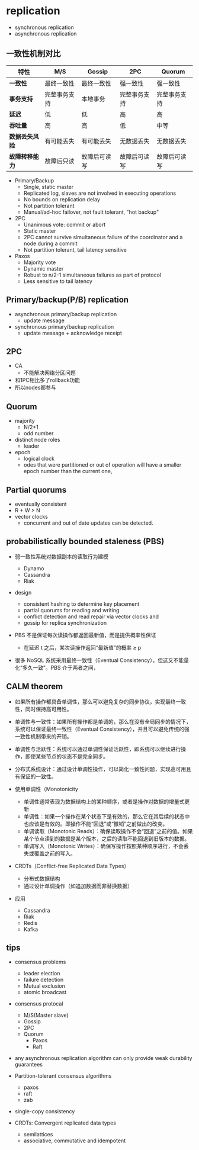 # replication
+ synchronous replication
+ asynchronous replication

## 一致性机制对比

| 特性             | M/S               | Gossip           | 2PC              | Quorum           |
|------------------|-------------------|------------------|------------------|------------------|
| **一致性**       | 最终一致性        | 最终一致性       | 强一致性         | 强一致性         |
| **事务支持**     | 完整事务支持      | 本地事务          | 完整事务支持      | 完整事务支持      |
| **延迟**         | 低                | 低               | 高                | 高                |
| **吞吐量**       | 高                | 高               | 低                | 中等              |
| **数据丢失风险** | 有可能丢失        | 有可能丢失       | 无数据丢失        | 无数据丢失        |
| **故障转移能力** | 故障后只读        | 故障后可读写     | 故障后可读写      | 故障后可读写      |


+ Primary/Backup
    + Single, static master
    + Replicated log, slaves are not involved in executing operations
    + No bounds on replication delay
    + Not partition tolerant
    + Manual/ad-hoc failover, not fault tolerant, "hot backup"
+ 2PC
    + Unanimous vote: commit or abort
    + Static master
    + 2PC cannot survive simultaneous failure of the coordinator and a node during a commit
    + Not partition tolerant, tail latency sensitive
+ Paxos
    + Majority vote
    + Dynamic master
    + Robust to n/2-1 simultaneous failures as part of protocol
    + Less sensitive to tail latency

## Primary/backup(P/B) replication
+ asynchronous primary/backup replication 
    + update message
+ synchronous primary/backup replication
    + update message + acknowledge receipt

## 2PC
+ CA
    + 不能解决网络分区问题
+ 和1PC相比多了rollback功能
+ 所以nodes都参与

## Quorum
+ majority
    + N/2+1
    + odd number
+ distinct node roles
    + leader
+ epoch
    + logical clock
    + odes that were partitioned or out of operation will have a smaller epoch number than the current one,

## Partial quorums
+ eventually consistent
+ R + W > N
+ vector clocks
    + concurrent and out of date updates can be detected.

## probabilistically bounded staleness (PBS)
+ 弱一致性系统对数据副本的读取行为建模
    + Dynamo
    + Cassandra
    + Riak

+ design
    + consistent hashing to determine key placement
    + partial quorums for reading and writing
    + conflict detection and read repair via vector clocks and
    + gossip for replica synchronization

+ PBS 不是保证每次读操作都返回最新值，而是提供概率性保证
    + 在延迟 t 之后，某次读操作返回“最新值”的概率 ≥ p

+ 很多 NoSQL 系统采用最终一致性（Eventual Consistency），但这又不能量化“多久一致”。PBS 介于两者之间，

## CALM theorem
+ 如果所有操作都具备单调性，那么可以避免复杂的同步协议，实现最终一致性，同时保持高可用性。

+ 单调性与一致性：如果所有操作都是单调的，那么在没有全局同步的情况下，系统可以保证最终一致性（Eventual Consistency），并且可以避免传统的强一致性机制带来的开销。
+ 单调性与活跃性：系统可以通过单调性保证活跃性，即系统可以继续进行操作，即使某些节点的状态不是完全同步。
+ 分布式系统设计：通过设计单调性操作，可以简化一致性问题，实现高可用且有保证的一致性。

+ 使用单调性（Monotonicity
    + 单调性通常表现为数据结构上的某种顺序，或者是操作对数据的增量式更新
    + 单调性：如果一个操作在某个状态下是有效的，那么它在其后续的状态中也应该是有效的。即操作不能“回退”或“撤销”之前做出的改变。
    + 单调读取（Monotonic Reads）：确保读取操作不会“回退”之前的值。如果某个节点读到的数据是某个版本，之后的读取不能回退到旧版本的数据。
    + 单调写入（Monotonic Writes）：确保写操作按照某种顺序进行，不会丢失或覆盖之前的写入。

+ CRDTs（Conflict-free Replicated Data Types）
    + 分布式数据结构
    + 通过设计单调操作（如追加数据而非替换数据）

+ 应用
    + Cassandra
    + Riak
    + Redis
    + Kafka

## tips
+ consensus problems
    + leader election
    + failure detection
    + Mutual exclusion
    + atomic broadcast

+ consensus protocal
    + M/S(Master slave)
    + Gossip
    + 2PC
    + Quorum
        + Paxos
        + Raft

+  any asynchronous replication algorithm can only provide weak durability guarantees

+ Partition-tolerant consensus algorithms
    + paxos
    + raft
    + zab
+ single-copy consistency

+ CRDTs: Convergent replicated data types
    + semilattices
    + associative, commutative and idempotent

